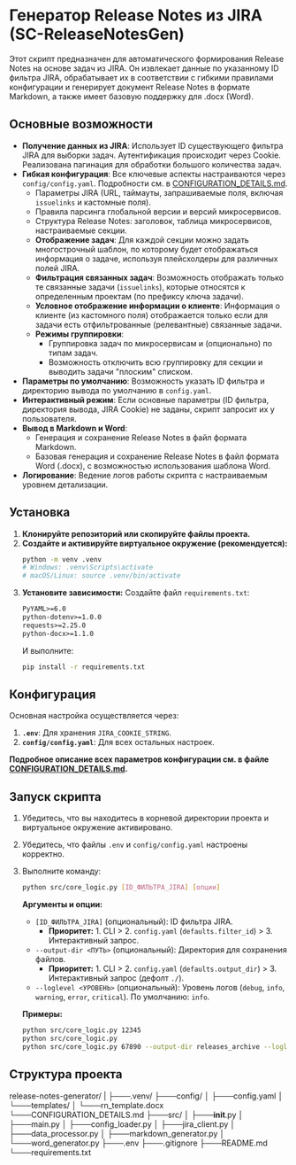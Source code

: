 # Генератор Release Notes из JIRA (SC-ReleaseNotesGen)

Этот скрипт предназначен для автоматического формирования Release Notes на основе задач из JIRA. Он извлекает данные по указанному ID фильтра JIRA, обрабатывает их в соответствии с гибкими правилами конфигурации и генерирует документ Release Notes в формате Markdown, а также имеет базовую поддержку для .docx (Word).

## Основные возможности

*   **Получение данных из JIRA**: Использует ID существующего фильтра JIRA для выборки задач. Аутентификация происходит через Cookie. Реализована пагинация для обработки большого количества задач.
*   **Гибкая конфигурация**: Все ключевые аспекты настраиваются через `config/config.yaml`. Подробности см. в [CONFIGURATION_DETAILS.md](CONFIGURATION_DETAILS.md).
    *   Параметры JIRA (URL, таймауты, запрашиваемые поля, включая `issuelinks` и кастомные поля).
    *   Правила парсинга глобальной версии и версий микросервисов.
    *   Структура Release Notes: заголовок, таблица микросервисов, настраиваемые секции.
    *   **Отображение задач**: Для каждой секции можно задать многострочный шаблон, по которому будет отображаться информация о задаче, используя плейсхолдеры для различных полей JIRA.
    *   **Фильтрация связанных задач**: Возможность отображать только те связанные задачи (`issuelinks`), которые относятся к определенным проектам (по префиксу ключа задачи).
    *   **Условное отображение информации о клиенте**: Информация о клиенте (из кастомного поля) отображается только если для задачи есть отфильтрованные (релевантные) связанные задачи.
    *   **Режимы группировки**:
        *   Группировка задач по микросервисам и (опционально) по типам задач.
        *   Возможность отключить всю группировку для секции и выводить задачи "плоским" списком.
*   **Параметры по умолчанию**: Возможность указать ID фильтра и директорию вывода по умолчанию в `config.yaml`.
*   **Интерактивный режим**: Если основные параметры (ID фильтра, директория вывода, JIRA Cookie) не заданы, скрипт запросит их у пользователя.
*   **Вывод в Markdown и Word**:
    *   Генерация и сохранение Release Notes в файл формата Markdown.
    *   Базовая генерация и сохранение Release Notes в файл формата Word (.docx), с возможностью использования шаблона Word.
*   **Логирование**: Ведение логов работы скрипта с настраиваемым уровнем детализации.

## Установка

1.  **Клонируйте репозиторий или скопируйте файлы проекта.**
2.  **Создайте и активируйте виртуальное окружение (рекомендуется):**
    ```bash
    python -m venv .venv 
    # Windows: .venv\Scripts\activate 
    # macOS/Linux: source .venv/bin/activate
    ```
3.  **Установите зависимости:**
    Создайте файл `requirements.txt`:
    ```txt
    PyYAML>=6.0
    python-dotenv>=1.0.0
    requests>=2.25.0
    python-docx>=1.1.0 
    ```
    И выполните:
    ```bash
    pip install -r requirements.txt
    ```

## Конфигурация

Основная настройка осуществляется через:
1.  **`.env`**: Для хранения `JIRA_COOKIE_STRING`.
2.  **`config/config.yaml`**: Для всех остальных настроек.

**Подробное описание всех параметров конфигурации см. в файле [CONFIGURATION_DETAILS.md](CONFIGURATION_DETAILS.md).**

## Запуск скрипта

1.  Убедитесь, что вы находитесь в корневой директории проекта и виртуальное окружение активировано.
2.  Убедитесь, что файлы `.env` и `config/config.yaml` настроены корректно.
3.  Выполните команду:

    ```bash
    python src/core_logic.py [ID_ФИЛЬТРА_JIRA] [опции]
    ```

    **Аргументы и опции:**
    *   `[ID_ФИЛЬТРА_JIRA]` (опциональный): ID фильтра JIRA.
        *   **Приоритет:** 1. CLI > 2. `config.yaml` (`defaults.filter_id`) > 3. Интерактивный запрос.
    *   `--output-dir <ПУТЬ>` (опциональный): Директория для сохранения файлов.
        *   **Приоритет:** 1. CLI > 2. `config.yaml` (`defaults.output_dir`) > 3. Интерактивный запрос (дефолт `./`).
    *   `--loglevel <УРОВЕНЬ>` (опциональный): Уровень логов (`debug`, `info`, `warning`, `error`, `critical`). По умолчанию: `info`.

    **Примеры:**
    ```bash
    python src/core_logic.py 12345
    python src/core_logic.py
    python src/core_logic.py 67890 --output-dir releases_archive --loglevel debug
    ```

## Структура проекта
release-notes-generator/
|
├───.venv/
├───config/
│ ├───config.yaml
│ └───templates/
│ └───rn_template.docx
  └───CONFIGURATION_DETAILS.md
├───src/
│ ├───__init__.py
│ ├───main.py
│ ├───config_loader.py
│ ├───jira_client.py
│ ├───data_processor.py
│ ├───markdown_generator.py
│ └───word_generator.py
├───.env
├───.gitignore
├───README.md
└───requirements.txt